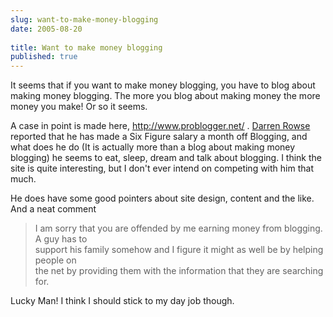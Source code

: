 ```yaml
---
slug: want-to-make-money-blogging
date: 2005-08-20
 
title: Want to make money blogging
published: true
---
```

It seems that if you want to make money blogging, you have to blog about making money blogging. The more you blog about making money the more money you make! Or so it seems.<p />A case in point is made here, <a href="http://www.problogger.net/">http://www.problogger.net/</a> . <a href="http://www.problogger.net/archives/2005/01/06/about-darren/">Darren Rowse </a>reported that he has made a Six Figure salary a month off Blogging, and what does he do (It is actually more than a blog about making money blogging) he seems to eat, sleep, dream and talk about blogging. I think the site is quite interesting, but I don't ever intend on competing with him that much.<p />He does have some good pointers about site design, content and the like. And a neat comment<br /><blockquote class="posterous_medium_quote">I am sorry that you are offended by me earning money from blogging. A guy has to<br />support his family somehow and I figure it might as well be by helping people on<br />the net by providing them with the information that they are searching for.</blockquote><p>Lucky Man! I think I should stick to my day job though. </p><p />

